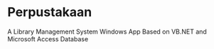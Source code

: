 # Perpustakaan
A Library Management System Windows App Based on VB.NET and Microsoft Access Database

